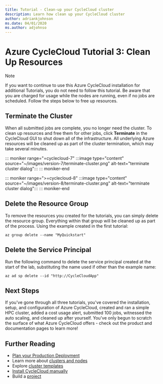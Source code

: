 ```yaml
---
title: Tutorial - Clean-up your CycleCloud cluster
description: Learn how clean up your CycleCloud cluster
author: adriankjohnson
ms.date: 04/01/2020
ms.author: adjohnso
---
```


# Azure CycleCloud Tutorial 3: Clean Up Resources

> [!NOTE]
> If you want to continue to use this Azure CycleCloud installation for additional Tutorials, you do not need to follow this tutorial. Be aware that you are charged for usage while the nodes are running, even if no jobs are scheduled. Follow the steps below to free up resources.

## Terminate the Cluster

When all submitted jobs are complete, you no longer need the cluster. To clean up resources and free them for other jobs, click **Terminate** in the CycleCloud GUI to shut down all of the infrastructure. All underlying Azure resources will be cleaned up as part of the cluster termination, which may take several minutes.

::: moniker range="=cyclecloud-7"
:::image type="content" source="~/images/version-7/terminate-cluster.png" alt-text="terminate cluster dialog":::
::: moniker-end

::: moniker range=">=cyclecloud-8"
:::image type="content" source="~/images/version-8/terminate-cluster.png" alt-text="terminate cluster dialog":::
::: moniker-end

## Delete the Resource Group

To remove the resources you created for the tutorials, you can simply delete the resource group. Everything within that group will be cleaned up as part of the process. Using the example created in the first tutorial:

```azurecli-interactive
az group delete --name "MyQuickstart"
```

## Delete the Service Principal

Run the following command to delete the service principal created at the start of the lab, substituting the name used if other than the example name:

```azurecli-interactive
az ad sp delete --id "http://CycleCloudApp"
```

## Next Steps

If you've gone through all three tutorials, you've covered the installation, setup, and configuration of Azure CycleCloud, created and ran a simple HPC cluster, added a cost usage alert, submitted 100 jobs, witnessed the auto scaling, and cleaned up after yourself. You've only begun to scratch the surface of what Azure CycleCloud offers - check out the product and documentation pages to learn more!

## Further Reading

* [Plan your Production Deployment](../how-to/plan-prod-deployment.md)
* Learn more about [clusters and nodes](../concepts/clusters.md)
* Explore [cluster templates](../how-to/cluster-templates.md)
* [Install CycleCloud manually](../how-to/install-manual.md)
* Build a [project](~/how-to/projects.md)
